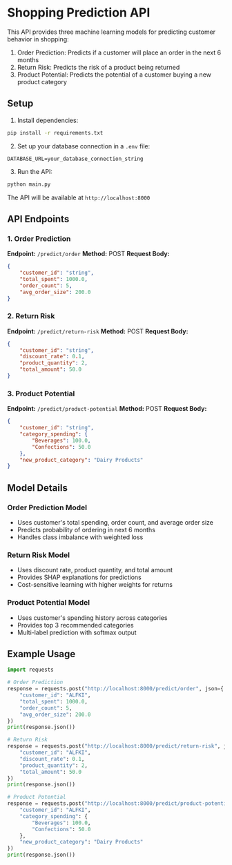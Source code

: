 # Shopping Prediction API

This API provides three machine learning models for predicting customer behavior in shopping:

1. Order Prediction: Predicts if a customer will place an order in the next 6 months
2. Return Risk: Predicts the risk of a product being returned
3. Product Potential: Predicts the potential of a customer buying a new product category

## Setup

1. Install dependencies:
```bash
pip install -r requirements.txt
```

2. Set up your database connection in a `.env` file:
```
DATABASE_URL=your_database_connection_string
```

3. Run the API:
```bash
python main.py
```

The API will be available at `http://localhost:8000`

## API Endpoints

### 1. Order Prediction
**Endpoint:** `/predict/order`
**Method:** POST
**Request Body:**
```json
{
    "customer_id": "string",
    "total_spent": 1000.0,
    "order_count": 5,
    "avg_order_size": 200.0
}
```

### 2. Return Risk
**Endpoint:** `/predict/return-risk`
**Method:** POST
**Request Body:**
```json
{
    "customer_id": "string",
    "discount_rate": 0.1,
    "product_quantity": 2,
    "total_amount": 50.0
}
```

### 3. Product Potential
**Endpoint:** `/predict/product-potential`
**Method:** POST
**Request Body:**
```json
{
    "customer_id": "string",
    "category_spending": {
        "Beverages": 100.0,
        "Confections": 50.0
    },
    "new_product_category": "Dairy Products"
}
```

## Model Details

### Order Prediction Model
- Uses customer's total spending, order count, and average order size
- Predicts probability of ordering in next 6 months
- Handles class imbalance with weighted loss

### Return Risk Model
- Uses discount rate, product quantity, and total amount
- Provides SHAP explanations for predictions
- Cost-sensitive learning with higher weights for returns

### Product Potential Model
- Uses customer's spending history across categories
- Provides top 3 recommended categories
- Multi-label prediction with softmax output

## Example Usage

```python
import requests

# Order Prediction
response = requests.post("http://localhost:8000/predict/order", json={
    "customer_id": "ALFKI",
    "total_spent": 1000.0,
    "order_count": 5,
    "avg_order_size": 200.0
})
print(response.json())

# Return Risk
response = requests.post("http://localhost:8000/predict/return-risk", json={
    "customer_id": "ALFKI",
    "discount_rate": 0.1,
    "product_quantity": 2,
    "total_amount": 50.0
})
print(response.json())

# Product Potential
response = requests.post("http://localhost:8000/predict/product-potential", json={
    "customer_id": "ALFKI",
    "category_spending": {
        "Beverages": 100.0,
        "Confections": 50.0
    },
    "new_product_category": "Dairy Products"
})
print(response.json())
``` 